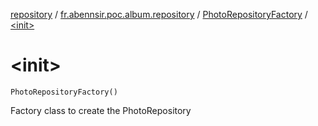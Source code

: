 [repository](../../index.md) / [fr.abennsir.poc.album.repository](../index.md) / [PhotoRepositoryFactory](index.md) / [&lt;init&gt;](./-init-.md)

# &lt;init&gt;

`PhotoRepositoryFactory()`

Factory class to create the PhotoRepository

